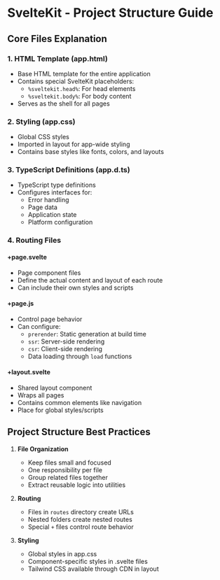 # SvelteKit - Project Structure Guide

## Core Files Explanation

### 1. HTML Template (app.html)

- Base HTML template for the entire application
- Contains special SvelteKit placeholders:
  - `%sveltekit.head%`: For head elements
  - `%sveltekit.body%`: For body content
- Serves as the shell for all pages

### 2. Styling (app.css)

- Global CSS styles
- Imported in layout for app-wide styling
- Contains base styles like fonts, colors, and layouts

### 3. TypeScript Definitions (app.d.ts)

- TypeScript type definitions
- Configures interfaces for:
  - Error handling
  - Page data
  - Application state
  - Platform configuration

### 4. Routing Files

#### +page.svelte

- Page component files
- Define the actual content and layout of each route
- Can include their own styles and scripts

#### +page.js

- Control page behavior
- Can configure:
  - `prerender`: Static generation at build time
  - `ssr`: Server-side rendering
  - `csr`: Client-side rendering
  - Data loading through `load` functions

#### +layout.svelte

- Shared layout component
- Wraps all pages
- Contains common elements like navigation
- Place for global styles/scripts

## Project Structure Best Practices

1. **File Organization**

   - Keep files small and focused
   - One responsibility per file
   - Group related files together
   - Extract reusable logic into utilities

2. **Routing**

   - Files in `routes` directory create URLs
   - Nested folders create nested routes
   - Special `+` files control route behavior

3. **Styling**
   - Global styles in app.css
   - Component-specific styles in .svelte files
   - Tailwind CSS available through CDN in layout

